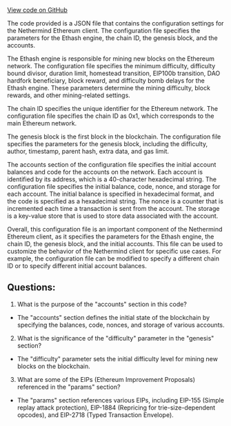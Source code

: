 [View code on GitHub](https://github.com/nethermindeth/nethermind/Nethermind.Blockchain.Test/Specs/empty_accounts_and_storages.json)

The code provided is a JSON file that contains the configuration settings for the Nethermind Ethereum client. The configuration file specifies the parameters for the Ethash engine, the chain ID, the genesis block, and the accounts.

The Ethash engine is responsible for mining new blocks on the Ethereum network. The configuration file specifies the minimum difficulty, difficulty bound divisor, duration limit, homestead transition, EIP100b transition, DAO hardfork beneficiary, block reward, and difficulty bomb delays for the Ethash engine. These parameters determine the mining difficulty, block rewards, and other mining-related settings.

The chain ID specifies the unique identifier for the Ethereum network. The configuration file specifies the chain ID as 0x1, which corresponds to the main Ethereum network.

The genesis block is the first block in the blockchain. The configuration file specifies the parameters for the genesis block, including the difficulty, author, timestamp, parent hash, extra data, and gas limit.

The accounts section of the configuration file specifies the initial account balances and code for the accounts on the network. Each account is identified by its address, which is a 40-character hexadecimal string. The configuration file specifies the initial balance, code, nonce, and storage for each account. The initial balance is specified in hexadecimal format, and the code is specified as a hexadecimal string. The nonce is a counter that is incremented each time a transaction is sent from the account. The storage is a key-value store that is used to store data associated with the account.

Overall, this configuration file is an important component of the Nethermind Ethereum client, as it specifies the parameters for the Ethash engine, the chain ID, the genesis block, and the initial accounts. This file can be used to customize the behavior of the Nethermind client for specific use cases. For example, the configuration file can be modified to specify a different chain ID or to specify different initial account balances.
## Questions: 
 1. What is the purpose of the "accounts" section in this code?
- The "accounts" section defines the initial state of the blockchain by specifying the balances, code, nonces, and storage of various accounts.

2. What is the significance of the "difficulty" parameter in the "genesis" section?
- The "difficulty" parameter sets the initial difficulty level for mining new blocks on the blockchain.

3. What are some of the EIPs (Ethereum Improvement Proposals) referenced in the "params" section?
- The "params" section references various EIPs, including EIP-155 (Simple replay attack protection), EIP-1884 (Repricing for trie-size-dependent opcodes), and EIP-2718 (Typed Transaction Envelope).